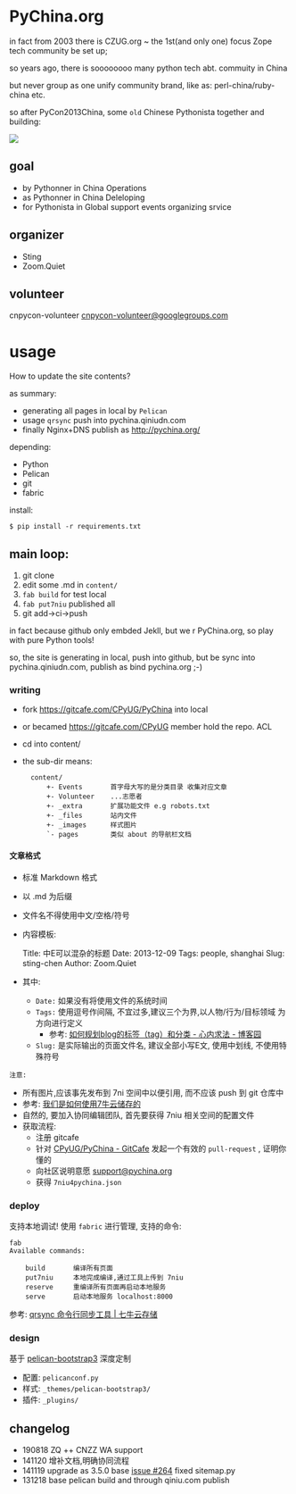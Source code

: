 # PyChina.org

in fact from 2003 there is CZUG.org ~ the 1st(and only one) focus Zope tech community be set up;

so years ago, there is soooooooo many python tech abt. commuity in China

but never group as one unify community brand,
like as: perl-china/ruby-china etc. 

so after PyCon2013China, some `old` Chinese Pythonista together and building:

![](PyChina_logo_131217_zq_h200.png)

## goal

- by Pythonner in China Operations
- as Pythonner in China Deleloping
- for Pythonista in Global support events organizing srvice


## organizer

- Sting
- Zoom.Quiet

## volunteer
cnpycon-volunteer <cnpycon-volunteer@googlegroups.com>

# usage
How to update the site contents?

as summary:

- generating all pages in local by `Pelican`
- usage `qrsync` push into pychina.qiniudn.com
- finally Nginx+DNS publish as http://pychina.org/

depending:

- Python
- Pelican
- git
- fabric

install:

    $ pip install -r requirements.txt

## main loop:

1. git clone
1. edit some .md in `content/`
1. `fab build` for test local
1. `fab put7niu` published all
1. git add->ci->push

in fact because github only embded Jekll,
but we r PyChina.org, so play with pure Python tools!

so, the site is generating in local, push into github,
but be sync into pychina.qiniudn.com,
publish as bind pychina.org  ;-)

### writing

- fork https://gitcafe.com/CPyUG/PyChina into local
- or becamed https://gitcafe.com/CPyUG member hold the repo. ACL
- cd into content/
- the sub-dir means:

        content/
            +- Events       首字母大写的是分类目录 收集对应文章
            +- Volunteer    ...志愿者
            +- _extra       扩展功能文件 e.g robots.txt
            +- _files       站内文件
            +- _images      样式图片
            `- pages        类似 about 的导航栏文档

#### 文章格式
- 标准 Markdown 格式
- 以 .md 为后缀
- 文件名不得使用中文/空格/符号
- 内容模板:

    Title: 中E可以混杂的标题
    Date: 2013-12-09
    Tags: people, shanghai
    Slug: sting-chen
    Author: Zoom.Quiet

- 其中:
    - `Date:` 如果没有将使用文件的系统时间
    - `Tags:` 使用逗号作间隔, 不宜过多,建议三个为界,以人物/行为/目标领域 为方向进行定义
        - 参考: [如何规划blog的标签（tag）和分类 - 心内求法 - 博客园](http://www.cnblogs.com/holbrook/archive/2012/11/05/2755268.html)
    - `Slug:` 是实际输出的页面文件名, 建议全部小写E文, 使用中划线, 不使用特殊符号

`注意:`

- 所有图片,应该事先发布到 7ni 空间中以便引用, 而不应该 push 到 git 仓库中
- 参考: [我们是如何使用7牛云储存的](http://blog.zhgdg.org/2013-08/usage7niu/)
- 自然的, 要加入协同编辑团队, 首先要获得 7niu 相关空间的配置文件
- 获取流程:
    + 注册 gitcafe 
    + 针对 [CPyUG/PyChina - GitCafe](https://gitcafe.com/CPyUG/PyChina) 发起一个有效的 `pull-request` , 证明你懂的
    + 向社区说明意愿 support@pychina.org
    + 获得 `7niu4pychina.json`

### deploy

支持本地调试! 使用 `fabric` 进行管理, 支持的命令:

    fab 
    Available commands:

        build       编译所有页面
        put7niu     本地完成编译,通过工具上传到 7niu
        reserve     重编译所有页面再启动本地服务
        serve       启动本地服务 localhost:8000


参考: [qrsync 命令行同步工具 | 七牛云存储](http://developer.qiniu.com/docs/v6/tools/qrsync.html)

### design

基于 [pelican-bootstrap3](https://github.com/getpelican/pelican-themes/tree/master/pelican-bootstrap3) 深度定制

- 配置: `pelicanconf.py`
- 样式: `_themes/pelican-bootstrap3/`
- 插件: `_plugins/`

## changelog

- 190818 ZQ ++ CNZZ WA support
- 141120 增补文档,明确协同流程
- 141119 upgrade as 3.5.0 base [issue #264](https://github.com/getpelican/pelican-plugins/issues/264) fixed sitemap.py 
- 131218 base pelican build and through qiniu.com publish